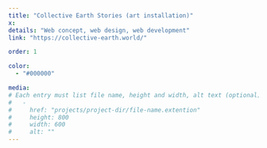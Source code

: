 ```yaml
---
title: "Collective Earth Stories (art installation)"
x:
details: "Web concept, web design, web development"
link: "https://collective-earth.world/"

order: 1

color: 
  - "#000000"

media: 
# Each entry must list file name, height and width, alt text (optional)
#   -
#     href: "projects/project-dir/file-name.extention"
#     height: 800
#     width: 600
#     alt: ""
---
```

